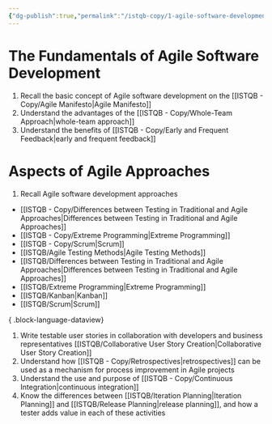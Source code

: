 ```yaml
---
{"dg-publish":true,"permalink":"/istqb-copy/1-agile-software-development/","tags":["agile-tester"]}
---
```


# The Fundamentals of Agile Software Development
1. Recall the basic concept of Agile software development on the [[ISTQB - Copy/Agile Manifesto\|Agile Manifesto]]
2. Understand the advantages of the [[ISTQB - Copy/Whole-Team Approach\|whole-team approach]]
3. Understand the benefits of [[ISTQB - Copy/Early and Frequent Feedback\|early and frequent feedback]]
# Aspects of Agile Approaches
1. Recall Agile software development approaches 
- [[ISTQB - Copy/Differences between Testing in Traditional and Agile Approaches\|Differences between Testing in Traditional and Agile Approaches]]
- [[ISTQB - Copy/Extreme Programming\|Extreme Programming]]
- [[ISTQB - Copy/Scrum\|Scrum]]
- [[ISTQB/Agile Testing Methods\|Agile Testing Methods]]
- [[ISTQB/Differences between Testing in Traditional and Agile Approaches\|Differences between Testing in Traditional and Agile Approaches]]
- [[ISTQB/Extreme Programming\|Extreme Programming]]
- [[ISTQB/Kanban\|Kanban]]
- [[ISTQB/Scrum\|Scrum]]

{ .block-language-dataview}
1. Write testable user stories in collaboration with developers and business representatives [[ISTQB/Collaborative User Story Creation\|Collaborative User Story Creation]]
2. Understand how [[ISTQB - Copy/Retrospectives\|retrospectives]] can be used as a mechanism for process improvement in Agile projects
3. Understand the use and purpose of [[ISTQB - Copy/Continuous Integration\|continuous integration]]
4. Know the differences between [[ISTQB/Iteration Planning\|Iteration Planning]] and [[ISTQB/Release Planning\|release planning]], and how a tester adds value in each of these activities